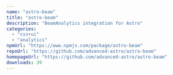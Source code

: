 ```yaml
---
name: "astro-beam"
title: "astro-beam"
description: "BeamAnalytics integration for Astro"
categories:
  - "css+ui"
  - "analytics"
npmUrl: "https://www.npmjs.com/package/astro-beam"
repoUrl: "https://github.com/advanced-astro/astro-beam"
homepageUrl: "https://github.com/advanced-astro/astro-beam"
downloads: 39
---
```

